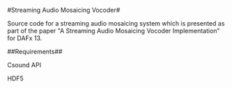 #Streaming Audio Mosaicing Vocoder#

Source code for a streaming audio mosaicing system which is presented as part of the paper "A Streaming Audio Mosaicing Vocoder Implementation" for DAFx 13.

##Requirements##

Csound API

HDF5 
